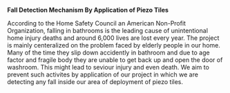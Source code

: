 <b>Fall Detection Mechanism By Application of Piezo Tiles</b>

<p>According to the Home Safety Council an American Non-Profit Organization, falling in bathrooms 
is the leading cause of unintentional home injury deaths and around 6,000 lives are lost every year.
 The project is mainly centeralized on the problem faced by elderly people in our home. Many of the time they slip down 
 accidently in bathroom and due to age factor and fragile body they are unable to get back up and open the door of washroom.
 This might lead to seviour injury and even death. We aim to prevent such activites by application of our project in which we are detecting any fall inside our area of deployment of piezo tiles. </p>

